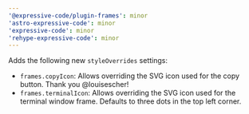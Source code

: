 ```yaml
---
'@expressive-code/plugin-frames': minor
'astro-expressive-code': minor
'expressive-code': minor
'rehype-expressive-code': minor
---
```


Adds the following new `styleOverrides` settings:

- `frames.copyIcon`: Allows overriding the SVG icon used for the copy button. Thank you @louisescher!
- `frames.terminalIcon`: Allows overriding the SVG icon used for the terminal window frame. Defaults to three dots in the top left corner.
